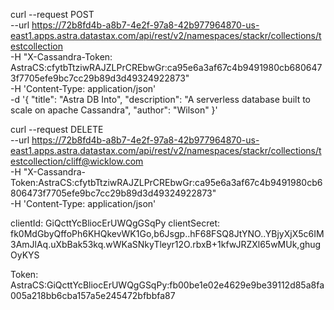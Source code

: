 
curl --request POST \
  --url https://72b8fd4b-a8b7-4e2f-97a8-42b977964870-us-east1.apps.astra.datastax.com/api/rest/v2/namespaces/stackr/collections/testcollection \
  -H "X-Cassandra-Token: AstraCS:cfytbTtziwRAJZLPrCREbwGr:ca95e6a3af67c4b9491980cb6806473f7705efe9bc7cc29b89d3d49324922873" \
  -H 'Content-Type: application/json' \
  -d '{
    "title": "Astra DB Into",
    "description": "A serverless database built to scale on apache Cassandra",
    "author": "Wilson"
  }'

<!-- 
An introduction to distributed, wide-column store, NoSQL database management system such as Apache Cassandra.
Features that Astra DB offers such as Serverless, Stargate APIs that work natively with Document (JSON), REST, and GraphQL APIs, Scalability, Security, and more.
3.Creating a DataStax Astra database, generating tables, inserting some data, and how to retrieve data.
Use React and Nodejs to build an application
-->


curl --request DELETE \
  --url https://72b8fd4b-a8b7-4e2f-97a8-42b977964870-us-east1.apps.astra.datastax.com/api/rest/v2/namespaces/stackr/collections/testcollection/cliff@wicklow.com \
  -H "X-Cassandra-Token:AstraCS:cfytbTtziwRAJZLPrCREbwGr:ca95e6a3af67c4b9491980cb6806473f7705efe9bc7cc29b89d3d49324922873" \
  -H 'Content-Type: application/json'



clientId: GiQcttYcBliocErUWQgGSqPy
clientSecret: fk0MdGbyQffoPh6KHQkevWK1Go,b6Jsgp..hF68FSQ8JtYNO..YBjyXjX5c6IM3AmJlAq.uXbBak53kq.wWKaSNkyTleyr12O.rbxB+1kfwJRZXl65wMUk,ghugOyKYS

Token: AstraCS:GiQcttYcBliocErUWQgGSqPy:fb00be1e02e4629e9be39112d85a8fa005a218bb6cba157a5e245472bfbbfa87